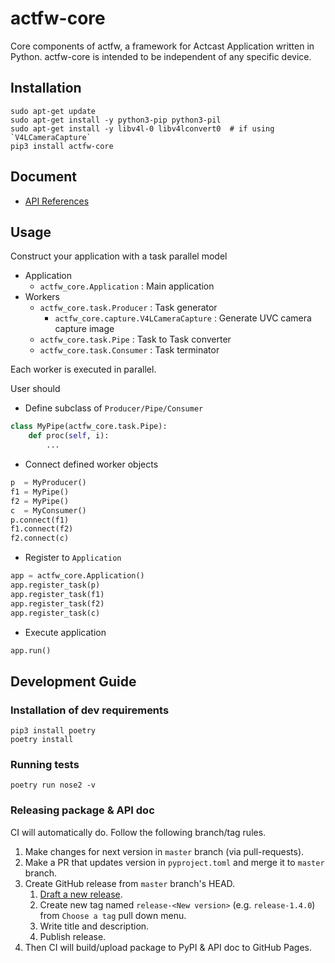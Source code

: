 # actfw-core

Core components of actfw, a framework for Actcast Application written in Python.
actfw-core is intended to be independent of any specific device.

## Installation

```console
sudo apt-get update
sudo apt-get install -y python3-pip python3-pil 
sudo apt-get install -y libv4l-0 libv4lconvert0  # if using `V4LCameraCapture`
pip3 install actfw-core
```

## Document

* [API References](https://idein.github.io/actfw-core/latest/)

## Usage

Construct your application with a task parallel model

* Application
  * `actfw_core.Application` : Main application
* Workers
  * `actfw_core.task.Producer` : Task generator
    * `actfw_core.capture.V4LCameraCapture` : Generate UVC camera capture image
  * `actfw_core.task.Pipe` : Task to Task converter
  * `actfw_core.task.Consumer` : Task terminator

Each worker is executed in parallel.

User should

* Define subclass of `Producer/Pipe/Consumer`

```python
class MyPipe(actfw_core.task.Pipe):
    def proc(self, i):
        ...
```

* Connect defined worker objects

```python
p  = MyProducer()
f1 = MyPipe()
f2 = MyPipe()
c  = MyConsumer()
p.connect(f1)
f1.connect(f2)
f2.connect(c)
```

* Register to `Application`

```python
app = actfw_core.Application()
app.register_task(p)
app.register_task(f1)
app.register_task(f2)
app.register_task(c)
```

* Execute application

```python
app.run()
```

## Development Guide

### Installation of dev requirements

```console
pip3 install poetry
poetry install
```

### Running tests

```console
poetry run nose2 -v
```

### Releasing package & API doc

CI will automatically do.
Follow the following branch/tag rules.

1. Make changes for next version in `master` branch (via pull-requests).
2. Make a PR that updates version in `pyproject.toml` and merge it to `master` branch.
3. Create GitHub release from `master` branch's HEAD.
    1. [Draft a new release](https://github.com/Idein/actfw-core/releases/new).
    2. Create new tag named `release-<New version>` (e.g. `release-1.4.0`) from `Choose a tag` pull down menu.
    3. Write title and description.
    4. Publish release.
4. Then CI will build/upload package to PyPI & API doc to GitHub Pages.
